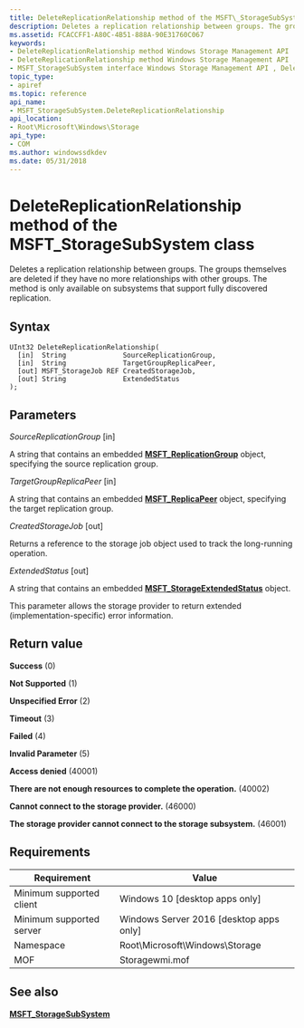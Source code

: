 ```yaml
---
title: DeleteReplicationRelationship method of the MSFT\_StorageSubSystem class
description: Deletes a replication relationship between groups. The groups themselves are deleted if they have no more relationships with other groups. The method is only available on subsystems that support fully discovered replication.
ms.assetid: FCACCFF1-A80C-4B51-888A-90E31760C067
keywords:
- DeleteReplicationRelationship method Windows Storage Management API
- DeleteReplicationRelationship method Windows Storage Management API , MSFT_StorageSubSystem interface
- MSFT_StorageSubSystem interface Windows Storage Management API , DeleteReplicationRelationship method
topic_type:
- apiref
ms.topic: reference
api_name:
- MSFT_StorageSubSystem.DeleteReplicationRelationship
api_location:
- Root\Microsoft\Windows\Storage
api_type:
- COM
ms.author: windowssdkdev
ms.date: 05/31/2018
---
```


# DeleteReplicationRelationship method of the MSFT\_StorageSubSystem class

Deletes a replication relationship between groups. The groups themselves are deleted if they have no more relationships with other groups. The method is only available on subsystems that support fully discovered replication.

## Syntax


```mof
UInt32 DeleteReplicationRelationship(
  [in]  String              SourceReplicationGroup,
  [in]  String              TargetGroupReplicaPeer,
  [out] MSFT_StorageJob REF CreatedStorageJob,
  [out] String              ExtendedStatus
);
```



## Parameters

 

*SourceReplicationGroup* \[in\]
 

A string that contains an embedded [**MSFT\_ReplicationGroup**](msft-replicationgroup.md) object, specifying the source replication group.

 

*TargetGroupReplicaPeer* \[in\]
 

A string that contains an embedded [**MSFT\_ReplicaPeer**](msft-replicapeer.md) object, specifying the target replication group.

 

*CreatedStorageJob* \[out\]
 

Returns a reference to the storage job object used to track the long-running operation.

 

*ExtendedStatus* \[out\]
 

A string that contains an embedded [**MSFT\_StorageExtendedStatus**](msft-storageextendedstatus.md) object.

This parameter allows the storage provider to return extended (implementation-specific) error information.

 

## Return value

 

**Success** (0)
 

**Not Supported** (1)
 

**Unspecified Error** (2)
 

**Timeout** (3)
 

**Failed** (4)
 

**Invalid Parameter** (5)
 

**Access denied** (40001)
 

**There are not enough resources to complete the operation.** (40002)
 

**Cannot connect to the storage provider.** (46000)
 

**The storage provider cannot connect to the storage subsystem.** (46001)
 

## Requirements



| Requirement | Value |
|-------------------------------------|-------------------------------------------------------------------------------------------|
| Minimum supported client | Windows 10 \[desktop apps only\]                                               |
| Minimum supported server | Windows Server 2016 \[desktop apps only\]                                      |
| Namespace                | Root\\Microsoft\\Windows\\Storage                                              |
| MOF                      |  Storagewmi.mof  |



## See also

 

[**MSFT\_StorageSubSystem**](msft-storagesubsystem.md)
 

 

 





